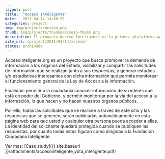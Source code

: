 ```yaml
---
layout: post
title:  "Acceso Inteligente"
date:   2011-04-14 14:46:22
categories: project
img: img/projects/acceso.png
thumb: img/projects/thumbs/acceso-thumb.png
description: El proyecto Acceso Inteligente es la primera plataforma web de Chile que centraliza el sistema de solicitudes de información en línea, promoviendo la demanda de solicitudes de información pública desde la ciudadanía, así como visibilizando dichas peticiones.
site_url: /project/2011/04/14/acceso/
status: archivado
---
```


AccesoInteligente.org es un proyecto que busca promover la demanda de información a los órganos del Estado, visibilizar y compartir las solicitudes de información que se realizan junto a sus respuestas, y generar estudios y/o estadísticas interesantes con dicha información que permita monitorear el funcionamiento general de la Ley de Acceso a la Información.

Finalidad: permitir a la ciudadanía conocer información de su interés que está en poder del Gobierno, y permitir monitorear por la vía del acceso a la información, lo que hacen y no hacen nuestros órganos públicos.

Por ello, todas las solicitudes que se realicen a través de este sitio y las respuestas que se generen, serán publicadas automáticamente en esta página web para que usted y cualquier otra persona pueda acceder a ellas. La identidad del solicitante quedará protegida cuando se publiquen las respuestas, por cuanto todas estas figuran como dirigidas a la Fundación Ciudadano Inteligente.

Ver mas: [Case study]({{ site.baseurl }}/attachments/accesointeligente_vota_inteligente.pdf)